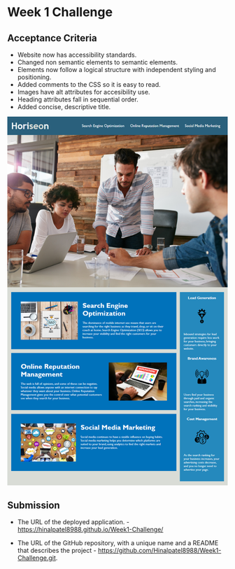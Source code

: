 # Week 1 Challenge

## Acceptance Criteria

* Website now has accessibility standards. 
* Changed non semantic elements to semantic elements.
* Elements now follow a logical structure with independent styling and positioning.
* Added comments to the CSS so it is easy to read.
* Images have alt attributes for accesibility use.
* Heading attributes fall in sequential order.
* Added concise, descriptive title.


![The Horiseon webpage includes a navigation bar, a header image, and cards with text and images at the bottom of the page.](Assets/01-html-css-git-homework-demo.png)



## Submission

* The URL of the deployed application. - https://hinalpatel8988.github.io/Week1-Challenge/

* The URL of the GitHub repository, with a unique name and a README that describes the project - https://github.com/Hinalpatel8988/Week1-Challenge.git.
